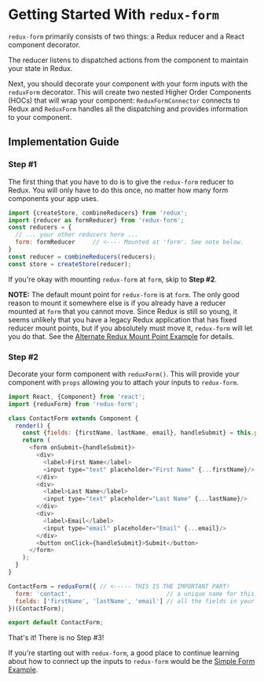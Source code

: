 # Getting Started With `redux-form`

`redux-form` primarily consists of two things: a Redux reducer and a React component decorator.

The reducer listens to dispatched actions from the component to maintain your state in Redux.

Next, you should decorate your component with your form inputs with the `reduxForm` decorator. This will create two 
nested Higher Order Components (HOCs) that will wrap your component: `ReduxFormConnector` connects to Redux and 
`ReduxForm` handles all the dispatching and provides information to your component.

## Implementation Guide

### Step #1

The first thing that you have to do is to give the `redux-form` reducer to Redux. You will only have to do 
this once, no matter how many form components your app uses.

```javascript
import {createStore, combineReducers} from 'redux';
import {reducer as formReducer} from 'redux-form';
const reducers = {
  // ... your other reducers here ...
  form: formReducer     // <---- Mounted at 'form'. See note below.
}
const reducer = combineReducers(reducers);
const store = createStore(reducer);
```

If you're okay with mounting `redux-form` at `form`, skip to __Step #2__.

__NOTE:__ The default mount point for `redux-form` is at `form`. The only good reason to mount it somewhere else is 
if you already have a reducer mounted at `form` that you cannot move. Since Redux is still so young, it seems 
unlikely that you have a legacy Redux application that has fixed reducer mount points, but if you absolutely must 
move it, `redux-form` will let you do that. See the 
[Alternate Redux Mount Point Example](#/examples/alternate-mount-point) for details.

### Step #2

Decorate your form component with `reduxForm()`. This will provide your component with `props` allowing you to attach
your inputs to `redux-form`.
  
```javascript
import React, {Component} from 'react';
import {reduxForm} from 'redux-form';

class ContactForm extends Component {
  render() {
    const {fields: {firstName, lastName, email}, handleSubmit} = this.props;
    return (
      <form onSubmit={handleSubmit}>
        <div>
          <label>First Name</label>
          <input type="text" placeholder="First Name" {...firstName}/>
        </div>
        <div>
          <label>Last Name</label>
          <input type="text" placeholder="Last Name" {...lastName}/>
        </div>
        <div>
          <label>Email</label>
          <input type="email" placeholder="Email" {...email}/>
        </div>
        <button onClick={handleSubmit}>Submit</button>
      </form>
    );
  }
}

ContactForm = reduxForm({ // <----- THIS IS THE IMPORTANT PART!
  form: 'contact',                           // a unique name for this form
  fields: ['firstName', 'lastName', 'email'] // all the fields in your form
})(ContactForm);

export default ContactForm;
```

That's it! There is no Step #3!

If you're starting out with `redux-form`, a good place to continue learning
about how to connect up the inputs to `redux-form` would be the
[Simple Form Example](#/examples/simple).

